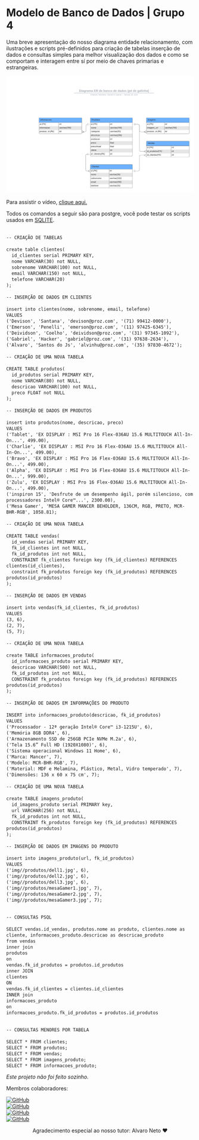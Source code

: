 # Modelo de Banco de Dados | Grupo 4

Uma breve apresentação do nosso diagrama entidade relacionamento, com ilustrações e scripts pré-definidos para criação de tabelas inserção de dados e consultas simples para melhor visualização dos dados e como se comportam e interagem entre sí por meio de chaves primarias e estrangeiras.

![Image DER model](images/Diagrama%20ER%20de%20banco%20de%20dados.png)

Para assistir o vídeo, [clique aqui.](https://youtu.be/0TY0e2T97hI)

Todos os comandos a seguir são para postgre, você pode testar os scripts usados em [SQLITE](https://sqliteonline.com/).

~~~psql

-- CRIAÇÃO DE TABELAS

create table clientes(
  id_clientes serial PRIMARY KEY,
  nome VARCHAR(30) not NULL,
  sobrenome VARCHAR(100) not NULL,
  email VARCHAR(150) not NULL,
  telefone VARCHAR(20)
);

-- INSERÇÃO DE DADOS EM CLIENTES

insert into clientes(nome, sobrenome, email, telefone)
VALUES
('Devison', 'Santana', 'devison@proz.com', '(71) 99412-0000'),
('Emerson', 'Penelli', 'emerson@proz.com', '(11) 97425-6345'),
('Deividson', 'Coelho', 'deividson@proz.com', '(31) 97345-1092'),
('Gabriel', 'Hacker', 'gabriel@proz.com', '(31) 97638-2634'),
('Alvaro', 'Santos do Js', 'alvinhu@proz.com', '(35) 97830-4672');

-- CRIAÇÃO DE UMA NOVA TABELA

CREATE TABLE produtos(
  id_produtos serial PRIMARY KEY,
  nome VARCHAR(80) not NULL,
  descricao VARCHAR(100) not NULL,
  preco FLOAT not NULL
);

-- INSERÇÃO DE DADOS EM PRODUTOS

insert into produtos(nome, descricao, preco)
VALUES
('Tablet', 'EX DISPLAY : MSI Pro 16 Flex-036AU 15.6 MULTITOUCH All-In-On...', 499.00),
('Charlie', 'EX DISPLAY : MSI Pro 16 Flex-036AU 15.6 MULTITOUCH All-In-On...', 499.00),
('Bravo', 'EX DISPLAY : MSI Pro 16 Flex-036AU 15.6 MULTITOUCH All-In-On...', 499.00),
('Alpha', 'EX DISPLAY : MSI Pro 16 Flex-036AU 15.6 MULTITOUCH All-In-On...', 999.00),
('Zulu', 'EX DISPLAY : MSI Pro 16 Flex-036AU 15.6 MULTITOUCH All-In-On...', 499.00),
('inspiron 15', 'Desfrute de um desempenho ágil, porém silencioso, com processadores Intel® Core™...', 2300.00),
('Mesa Gamer', 'MESA GAMER MANCER BEHOLDER, 136CM, RGB, PRETO, MCR-BHR-RGB', 1058.81);

-- CRIAÇÃO DE UMA NOVA TABELA

CREATE TABLE vendas(
  id_vendas serial PRIMARY KEY,
  fk_id_clientes int not NULL,
  fk_id_produtos int not NULL,
  CONSTRAINT fk_clientes foreign key (fk_id_clientes) REFERENCES clientes(id_clientes),
  constraint fk_produtos foreign key (fk_id_produtos) REFERENCES produtos(id_produtos)
);

-- INSERÇÃO DE DADOS EM VENDAS

insert into vendas(fk_id_clientes, fk_id_produtos)
VALUES
(3, 6),
(2, 7),
(5, 7);

-- CRIAÇÃO DE UMA NOVA TABELA

create TABLE informacoes_produto(
  id_informacoes_produto serial PRIMARY KEY,
  descricao VARCHAR(500) not NULL,
  fk_id_produtos int not NULL,
  CONSTRAINT fk_produtos foreign key (fk_id_produtos) REFERENCES produtos(id_produtos)
);

-- INSERÇÃO DE DADOS EM INFORMAÇÕES DO PRODUTO

INSERT into informacoes_produto(descricao, fk_id_produtos)
VALUES
('Processador - 12ª geração Intel® Core™ i3-1215U', 6),
('Memória 8GB DDR4', 6),
('Armazenamento SSD de 256GB PCIe NVMe M.2a', 6),
('Tela 15.6” Full HD (1920X1080)', 6),
('Sistema operacional Windows 11 Home', 6),
('Marca: Mancer', 7),
('Modelo: MCR-BHR-RGB', 7),
('Material: MDF e Melamina, Plástico, Metal, Vidro temperado', 7),
('Dimensões: 136 x 60 x 75 cm', 7);

-- CRIAÇÃO DE UMA NOVA TABELA

create TABLE imagens_produto(
  id_imagens_produto serial PRIMARY key,
  url VARCHAR(256) not NULL,
  fk_id_produtos int not NULL,
  CONSTRAINT fk_produtos foreign key (fk_id_produtos) REFERENCES produtos(id_produtos)
);

-- INSERÇÃO DE DADOS EM IMAGENS DO PRODUTO

insert into imagens_produto(url, fk_id_produtos)
VALUES
('img//produtos/dell1.jpg', 6),
('img//produtos/dell2.jpg', 6),
('img//produtos/dell3.jpg', 6),
('img//produtos/mesaGamer1.jpg', 7),
('img//produtos/mesaGamer2.jpg', 7),
('img//produtos/mesaGamer3.jpg', 7);
~~~

~~~psql

-- CONSULTAS PSQL

SELECT vendas.id_vendas, produtos.nome as produto, clientes.nome as cliente, informacoes_produto.descricao as descricao_produto
from vendas
inner join
produtos
on
vendas.fk_id_produtos = produtos.id_produtos
inner JOIN
clientes
ON
vendas.fk_id_clientes = clientes.id_clientes
INNER join
informacoes_produto
on
informacoes_produto.fk_id_produtos = produtos.id_produtos

~~~

~~~psql

-- CONSULTAS MENORES POR TABELA

SELECT * FROM clientes;
SELECT * FROM produtos;
SELECT * FROM vendas;
SELECT * FROM imagens_produto;
SELECT * FROM informacoes_produto;

~~~

_Este projeto não foi feito sozinho._

Membros colaboradores:

[![GitHub](https://img.shields.io/badge/deividson-000?style=for-the-badge&logo=github&logoColor=white)](https://github.com/DeividsonOmedio)<br>
[![GitHub](https://img.shields.io/badge/emerson-000?style=for-the-badge&logo=github&logoColor=white)](https://github.com/EmersonPenelli)<br>
[![GitHub](https://img.shields.io/badge/gabriel-000?style=for-the-badge&logo=github&logoColor=white)](https://github.com/Anbuyyy9)<br>
[![GitHub](https://img.shields.io/badge/devison-000?style=for-the-badge&logo=github&logoColor=white)](https://github.com/DevisonSantana)<br>


<footer style="text-align: center">

Agradecimento especial ao nosso tutor: Alvaro Neto ❤

</footer>